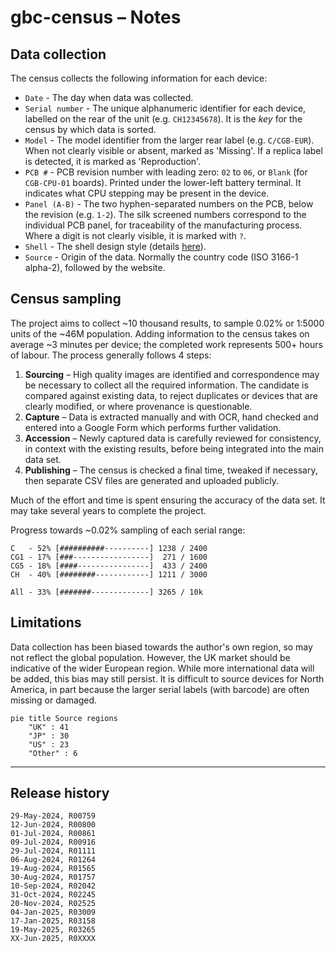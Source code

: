 # gbc-census – Notes

## Data collection

The census collects the following information for each device:

- `Date` - The day when data was collected.
- `Serial number` - The unique alphanumeric identifier for each device, labelled on the rear of the unit (e.g. `CH12345678`). It is the _key_ for the census by which data is sorted. 
- `Model` - The model identifier from the larger rear label (e.g. `C/CGB-EUR`). When not clearly visible or absent, marked as 'Missing'. If a replica label is detected, it is marked as 'Reproduction'.
- `PCB #` - PCB revision number with leading zero: `02` to `06`, or `Blank` (for `СGВ-СРU-01` boards). Printed under the lower-left battery terminal. It indicates what CPU stepping may be present in the device.
- `Panel (A-B)` - The two hyphen-separated numbers on the PCB, below the revision (e.g. `1-2`). The silk screened numbers correspond to the individual PCB panel, for traceability of the manufacturing process. Where a digit is not clearly visible, it is marked with `?`.
- `Shell` - The shell design style (details [here](gbc-shells.md)).
- `Source` - Origin of the data. Normally the country code (ISO 3166-1 alpha-2), followed by the website.


## Census sampling

The project aims to collect ~10 thousand results, to sample 0.02% or 1:5000 units of the ~46M population. Adding information to the census takes on average ~3 minutes per device; the completed work represents 500+ hours of labour. The process generally follows 4 steps:
1. **Sourcing** – High quality images are identified and correspondence may be necessary to collect all the required information. The candidate is compared against existing data, to reject duplicates or devices that are clearly modified, or where provenance is questionable. 
2. **Capture** – Data is extracted manually and with OCR, hand checked and entered into a Google Form which performs further validation. 
3. **Accession** – Newly captured data is carefully reviewed for consistency, in context with the existing results, before being integrated into the main data set.
4. **Publishing** – The census is checked a final time, tweaked if necessary, then separate CSV files are generated and uploaded publicly.

Much of the effort and time is spent ensuring the accuracy of the data set. It may take several years to complete the project.

Progress towards ~0.02% sampling of each serial range:

```text
C   - 52% [##########----------] 1238 / 2400
CG1 - 17% [###-----------------]  271 / 1600
CG5 - 18% [####----------------]  433 / 2400
CH  - 40% [########------------] 1211 / 3000

All - 33% [#######-------------] 3265 / 10k
```


## Limitations

Data collection has been biased towards the author's own region, so may not reflect the global population. However, the UK market should be indicative of the wider European region. While more international data will be added, this bias may still persist. It is difficult to source devices for North America, in part because the larger serial labels (with barcode) are often missing or damaged.

```mermaid
pie title Source regions
    "UK" : 41
    "JP" : 30
    "US" : 23
    "Other" : 6
```

<hr>


## Release history

```text
29-May-2024, R00759  
12-Jun-2024, R00800  
01-Jul-2024, R00861  
09-Jul-2024, R00916  
29-Jul-2024, R01111  
06-Aug-2024, R01264
19-Aug-2024, R01565
30-Aug-2024, R01757
10-Sep-2024, R02042
31-Oct-2024, R02245
20-Nov-2024, R02525
04-Jan-2025, R03009
17-Jan-2025, R03158
19-May-2025, R03265
XX-Jun-2025, R0XXXX
```

